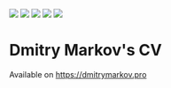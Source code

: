 ![][actions-html] ![][actions-css] ![][actions-tests] ![][actions-markdown] ![][actions-editor-config]
# Dmitry Markov's CV

Available on https://dmitrymarkov.pro

[actions-css]: https://github.com/DmitryMarkov/cv-markov/workflows/CSS/badge.svg
[actions-html]: https://github.com/DmitryMarkov/cv-markov/workflows/HTML/badge.svg
[actions-markdown]: https://github.com/DmitryMarkov/cv-markov/workflows/Markdown/badge.svg
[actions-tests]: https://github.com/DmitryMarkov/cv-markov/workflows/Tests/badge.svg
[actions-editor-config]: https://github.com/DmitryMarkov/cv-markov/workflows/EditorConfig/badge.svg
